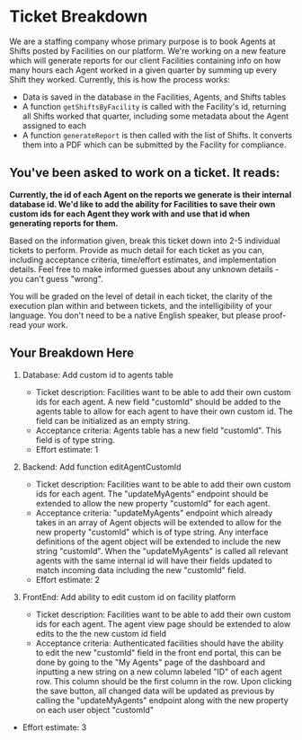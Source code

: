 # Ticket Breakdown
We are a staffing company whose primary purpose is to book Agents at Shifts posted by Facilities on our platform. We're working on a new feature which will generate reports for our client Facilities containing info on how many hours each Agent worked in a given quarter by summing up every Shift they worked. Currently, this is how the process works:

- Data is saved in the database in the Facilities, Agents, and Shifts tables
- A function `getShiftsByFacility` is called with the Facility's id, returning all Shifts worked that quarter, including some metadata about the Agent assigned to each
- A function `generateReport` is then called with the list of Shifts. It converts them into a PDF which can be submitted by the Facility for compliance.

## You've been asked to work on a ticket. It reads:

**Currently, the id of each Agent on the reports we generate is their internal database id. We'd like to add the ability for Facilities to save their own custom ids for each Agent they work with and use that id when generating reports for them.**


Based on the information given, break this ticket down into 2-5 individual tickets to perform. Provide as much detail for each ticket as you can, including acceptance criteria, time/effort estimates, and implementation details. Feel free to make informed guesses about any unknown details - you can't guess "wrong".


You will be graded on the level of detail in each ticket, the clarity of the execution plan within and between tickets, and the intelligibility of your language. You don't need to be a native English speaker, but please proof-read your work.

## Your Breakdown Here


1. Database: Add custom id to agents table
	- Ticket description: Facilities want to be able to add their own custom ids for each agent. A new field "customId" should be added to the agents table to allow for each agent to have their own custom id. The field can be initialized as an empty string.
	- Acceptance criteria: Agents table has a new field "customId". This field is of type string.
	- Effort estimate: 1

2. Backend: Add function editAgentCustomId
	- Ticket description: Facilities want to be able to add their own custom ids for each agent. The "updateMyAgents" endpoint should be extended to allow the new property "customId" for each agent.
	- Acceptance criteria: "updateMyAgents" endpoint which already takes in an array of Agent objects will be extended to allow for the new property "customId" which is of type string. Any interface definitions of the agent object will be extended to include the new string "customId". When the "updateMyAgents" is called all relevant agents with the same internal id will have their fields updated to match incoming data including the new "customId" field.
	- Effort estimate: 2

3. FrontEnd: Add ability to edit custom id on facility platform
	- Ticket description: Facilities want to be able to add their own custom ids for each agent. The agent view page should be extended to alow edits to the the new custom id field
	- Acceptance criteria: Authenticated facilities should have the ability to edit the new "customId" field in the front end portal, this can be done by going to the "My Agents" page of the dashboard and inputting a new string on a new column labeled "ID" of each agent row. This column should be the first column in the row. Upon clicking  the save button, all changed data will be updated as previous by calling the "updateMyAgents" endpoint along with the new property on each user object "customId"
  - Effort estimate: 3

